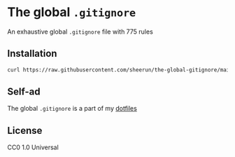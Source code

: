 # The global `.gitignore`

An exhaustive global `.gitignore` file with 775 rules

## Installation

```bash
curl https://raw.githubusercontent.com/sheerun/the-global-gitignore/main/.gitignore > ~/.gitignore
```

## Self-ad

The global `.gitignore` is a part of my [dotfiles](https://github.com/sheerun/dotfiles)

## License

CC0 1.0 Universal

